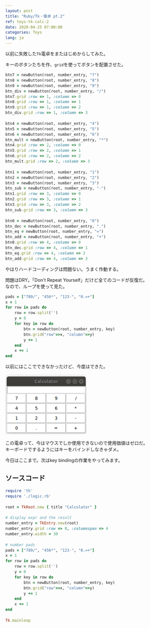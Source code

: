 ```yaml
---
layout: post
title: "Ruby/Tk・電卓 pt.2"
ref: toys-tk-calc-2
date: 2020-04-25 07:00:00
categories: Toys
lang: ja
---
```


以前に失敗した`Tk`電卓をまたはじめからしてみた。

キーのボタンたちを作、`grid`を使ってボタンを配置させた。

```rb
btn7 = newButton(root, number_entry, "7")
btn8 = newButton(root, number_entry, "8")
btn9 = newButton(root, number_entry, "9")
btn_div = newButton(root, number_entry, "/")
btn7.grid :row => 1, :column => 0
btn8.grid :row => 1, :column => 1
btn9.grid :row => 1, :column => 2
btn_div.grid :row => 1, :column => 3

btn4 = newButton(root, number_entry, "4")
btn5 = newButton(root, number_entry, "5")
btn6 = newButton(root, number_entry, "6")
btn_mult = newButton(root, number_entry, "*")
btn4.grid :row => 2, :column => 0
btn5.grid :row => 2, :column => 1
btn6.grid :row => 2, :column => 2
btn_mult.grid :row => 2, :column => 3

btn1 = newButton(root, number_entry, "1")
btn2 = newButton(root, number_entry, "2")
btn3 = newButton(root, number_entry, "3")
btn_sub = newButton(root, number_entry, "-")
btn1.grid :row => 3, :column => 0
btn2.grid :row => 3, :column => 1
btn3.grid :row => 3, :column => 2
btn_sub.grid :row => 3, :column => 3

btn0 = newButton(root, number_entry, "0")
btn_dec = newButton(root, number_entry, ".")
btn_eq = newButton(root, number_entry, "=")
btn_add = newButton(root, number_entry, "+")
btn0.grid :row => 4, :column => 0
btn_dec.grid :row => 4, :column => 1
btn_eq.grid :row => 4, :column => 2
btn_add.grid :row => 4, :column => 3
```

やはりハードコーディングは問題ない。うまく作動する。

問題はDRY。「Don't Repeat Yourself」だけど全てのコードが反復だ。<br>
なので、ループを使って見た。

```rb
pads = ["789/", "456*", "123-", "0.=+"]
x = 1
for row in pads do
    row = row.split('')
    y = 0
    for key in row do
        btn = newButton(root, number_entry, key)
        btn.grid("row"=>x, "column"=>y)
        y += 1
    end
    x += 1
end
```

以前にはここでできなかったけど、今度はできた。

![Calculator](/assets/images/toys/ruby-tk-calc/part2/calculator.png)

この電卓って、今はマウスでしか使用できないので使用価値はゼロだ。<br>
キーボードでするようにはキーをバインドしなきゃダメ。

今日はここまで。次はkey bindingの作業をやってみます。

<div class="divider"></div>

## ソースコード
```rb
require 'tk'
require './logic.rb'

root = TkRoot.new { title "Calculator" }

# display expr and the result
number_entry = TkEntry.new(root)
number_entry.grid :row => 0, :columnspan => 4
number_entry.width = 30

# number pads
pads = ["789/", "456*", "123-", "0.=+"]
x = 1
for row in pads do
    row = row.split('')
    y = 0
    for key in row do
        btn = newButton(root, number_entry, key)
        btn.grid("row"=>x, "column"=>y)
        y += 1
    end
    x += 1
end

Tk.mainloop
```
